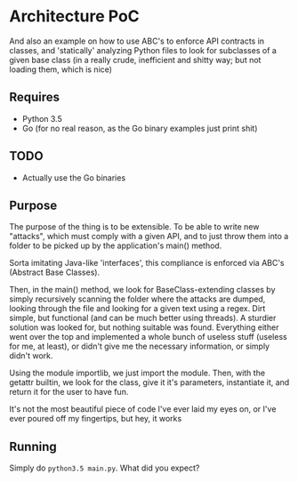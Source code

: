 # Architecture PoC

And also an example on how to use ABC's to enforce API contracts in classes, and 'statically' analyzing Python files to look for subclasses of a given base class (in a really crude, inefficient and shitty way; but not loading them, which is nice)

## Requires
- Python 3.5
- Go (for no real reason, as the Go binary examples just print shit)

## TODO
- Actually use the Go binaries

## Purpose
The purpose of the thing is to be extensible. To be able to write new "attacks", which must comply with a given API, and to just throw them into a folder to be picked up by the application's main() method.

Sorta imitating Java-like 'interfaces', this compliance is enforced via ABC's (Abstract Base Classes).

Then, in the main() method, we look for BaseClass-extending classes by simply recursively scanning the folder where the attacks are dumped, looking through the file and looking for a given text using a regex. Dirt simple, but functional (and can be much better using threads). A sturdier solution was looked for, but nothing suitable was found. Everything either went over the top and implemented a whole bunch of useless stuff (useless for me, at least), or didn't give me the necessary information, or simply didn't work.

Using the module importlib, we just import the module. Then, with the getattr builtin, we look for the class, give it it's parameters, instantiate it, and return it for the user to have fun.

It's not the most beautiful piece of code I've ever laid my eyes on, or I've ever poured off my fingertips, but hey, it works

## Running
Simply do `python3.5 main.py`. What did you expect?
